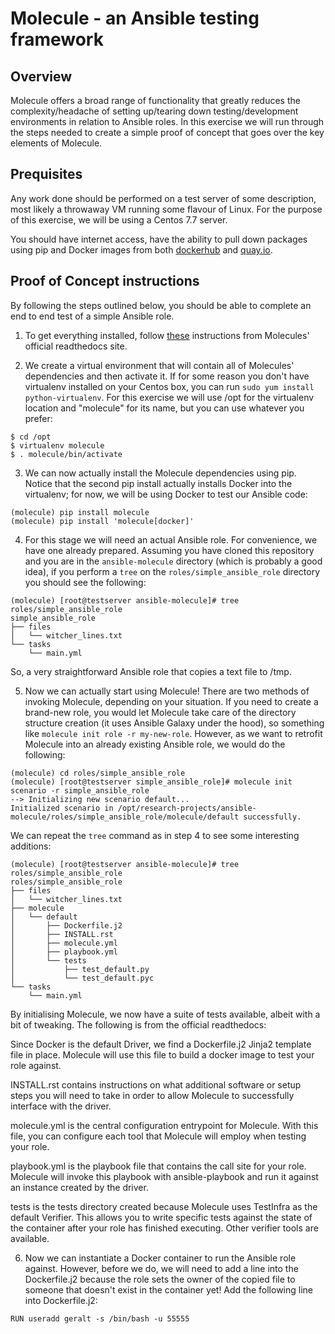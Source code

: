 # Molecule - an Ansible testing framework

## Overview
Molecule offers a broad range of functionality that greatly reduces the complexity/headache of setting up/tearing down 
testing/development environments in relation to Ansible roles. In this exercise we will run through the steps needed
to create a simple proof of concept that goes over the key elements of Molecule.

## Prequisites
Any work done should be performed on a test server of some description, most likely a throwaway VM running some flavour of
Linux. For the purpose of this exercise, we will be using a Centos 7.7 server. 

You should have internet access, have the ability to pull down packages using pip and Docker images from both
[dockerhub](https://hub.docker.com/) and [quay.io](https://quay.io).

## Proof of Concept instructions
By following the steps outlined below, you should be able to complete an end to end test of a simple Ansible role. 

  1. To get everything installed, follow [these](https://molecule.readthedocs.io/en/stable/installation.html#install) instructions from Molecules' official readthedocs site.

  2. We create a virtual environment that will contain all of Molecules' dependencies and then activate it. If for some reason you don't have virtualenv installed on your Centos box, you can run `sudo yum install python-virtualenv`. For this exercise we will use /opt for the virtualenv location and "molecule" for its name, but you can use whatever you prefer:

```
$ cd /opt
$ virtualenv molecule 
$ . molecule/bin/activate
```
	

  3. We can now actually install the Molecule dependencies using pip. Notice that the second pip install actually installs Docker into the virtualenv; for now, we will be using Docker to test our Ansible code:

```
(molecule) pip install molecule
(molecule) pip install 'molecule[docker]'
```

  4. For this stage we will need an actual Ansible role. For convenience, we have one already prepared. Assuming you have cloned this repository and you are in the `ansible-molecule` directory (which is probably a good idea), if you perform a `tree` on the `roles/simple_ansible_role` directory you should see the following:

```
(molecule) [root@testserver ansible-molecule]# tree roles/simple_ansible_role
simple_ansible_role
├── files
│   └── witcher_lines.txt
└── tasks
    └── main.yml
```

So, a very straightforward Ansible role that copies a text file to /tmp.

  5. Now we can actually start using Molecule! There are two methods of invoking Molecule, depending on your situation. If you need to create a brand-new role, you would let Molecule take care of the directory structure creation (it uses Ansible Galaxy under the hood), so something like `molecule init role -r my-new-role`. However, as we want to retrofit Molecule into an already existing Ansible role, we would do the following:

```
(molecule) cd roles/simple_ansible_role
(molecule) [root@testserver simple_ansible_role]# molecule init scenario -r simple_ansible_role
--> Initializing new scenario default...
Initialized scenario in /opt/research-projects/ansible-molecule/roles/simple_ansible_role/molecule/default successfully.
```

We can repeat the `tree` command as in step 4 to see some interesting additions:

```
(molecule) [root@testserver ansible-molecule]# tree roles/simple_ansible_role
roles/simple_ansible_role
├── files
│   └── witcher_lines.txt
├── molecule
│   └── default
│       ├── Dockerfile.j2
│       ├── INSTALL.rst
│       ├── molecule.yml
│       ├── playbook.yml
│       └── tests
│           ├── test_default.py
│           └── test_default.pyc
└── tasks
    └── main.yml
```

By initialising Molecule, we now have a suite of tests available, albeit with a bit of tweaking. The following is from the official readthedocs:

  Since Docker is the default Driver, we find a Dockerfile.j2 Jinja2 template file in place. Molecule will use this file to build a docker image to test your role against.

  INSTALL.rst contains instructions on what additional software or setup steps you will need to take in order to allow Molecule to successfully interface with the driver.

  molecule.yml is the central configuration entrypoint for Molecule. With this file, you can configure each tool that Molecule will employ when testing your role.

  playbook.yml is the playbook file that contains the call site for your role. Molecule will invoke this playbook with ansible-playbook and run it against an instance created by the driver.

  tests is the tests directory created because Molecule uses TestInfra as the default Verifier. This allows you to write specific tests against the state of the container after your role has finished executing. Other verifier tools are available.

  6. Now we can instantiate a Docker container to run the Ansible role against. However, before we do, we will need to add a line into the Dockerfile.j2 because the role sets the owner of the copied file to someone that doesn't exist in the container yet! Add the following line into Dockerfile.j2:

```
RUN useradd geralt -s /bin/bash -u 55555
```


